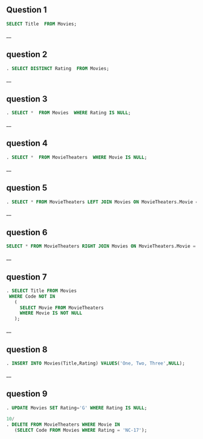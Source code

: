 ## Question 1
```sql
SELECT Title  FROM Movies; 
``` 
__
## question 2
```sql
. SELECT DISTINCT Rating  FROM Movies; 
``` 
__
## question 3
```sql
. SELECT *  FROM Movies  WHERE Rating IS NULL; 
``` 
__
## question 4
```sql
. SELECT *  FROM MovieTheaters  WHERE Movie IS NULL; 
``` 
__
## question 5
```sql
. SELECT * FROM MovieTheaters LEFT JOIN Movies ON MovieTheaters.Movie = Movies.Code; 
``` 
__
## question 6
```sql 
SELECT * FROM MovieTheaters RIGHT JOIN Movies ON MovieTheaters.Movie = Movies.Code; 
``` 
__
## question 7 
```sql
. SELECT Title FROM Movies 
 WHERE Code NOT IN 
   ( 
     SELECT Movie FROM MovieTheaters 
     WHERE Movie IS NOT NULL 
   ); 
 ``` 

__
## question 8
```sql
. INSERT INTO Movies(Title,Rating) VALUES('One, Two, Three',NULL);
```  
__
## question 9
```sql
. UPDATE Movies SET Rating='G' WHERE Rating IS NULL;
  
10/ 
. DELETE FROM MovieTheaters WHERE Movie IN
   (SELECT Code FROM Movies WHERE Rating = 'NC-17');
```     
